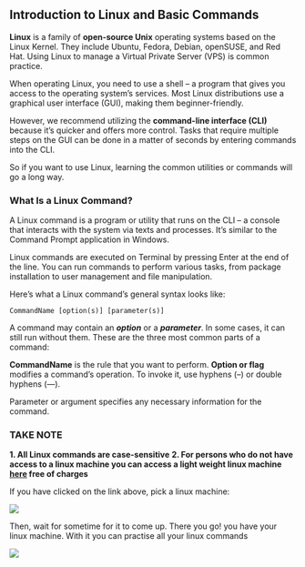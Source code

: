 ## Introduction to Linux and Basic Commands

**Linux** is a family of **open-source Unix** operating systems based on the Linux Kernel. They include Ubuntu, Fedora, Debian, openSUSE, and Red Hat. Using Linux to manage a Virtual Private Server (VPS) is common practice.

When operating Linux, you need to use a shell – a program that gives you access to the operating system’s services. Most Linux distributions use a graphical user interface (GUI), making them beginner-friendly.

However, we recommend utilizing the **command-line interface (CLI)** because it’s quicker and offers more control. Tasks that require multiple steps on the GUI can be done in a matter of seconds by entering commands into the CLI.

So if you want to use Linux, learning the common utilities or commands will go a long way.

### **What Is a Linux Command?**
A Linux command is a program or utility that runs on the CLI – a console that interacts with the system via texts and processes. It’s similar to the Command Prompt application in Windows.

Linux commands are executed on Terminal by pressing Enter at the end of the line. You can run commands to perform various tasks, from package installation to user management and file manipulation.

Here’s what a Linux command’s general syntax looks like:

```
CommandName [option(s)] [parameter(s)]
```

A command may contain an ***option*** or a ***parameter***. In some cases, it can still run without them. These are the three most common parts of a command:

**CommandName** is the rule that you want to perform.
**Option or flag** modifies a command’s operation. To invoke it, use hyphens (–) or double hyphens (—).

Parameter or argument specifies any necessary information for the command.

###  **TAKE NOTE**
**1. All Linux commands are case-sensitive**
**2. For persons who do not have access to a  linux machine you can access a light weight linux machine [here](https://bellard.org/jslinux/) free of charges**

If you have clicked on the link above, pick a linux machine:

<img src="https://darey-io-nonprod-pbl-projects.s3.eu-west-2.amazonaws.com/practices/linux4.png" >

 
 Then, wait for sometime for it to come up. There you go! you have your linux machine. With it you can practise all your linux commands


<img src="https://darey-io-nonprod-pbl-projects.s3.eu-west-2.amazonaws.com/practices/Linux1.png" >
